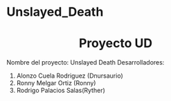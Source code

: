 # Unslayed_Death
<h1 align="center">
Proyecto UD
</h1>
<p>
<l>Nombre del proyecto: Unslayed Death</l>
Desarrolladores:
<ol>
<li>Alonzo Cuela Rodriguez (Dnursaurio)</li>
<li>Ronny Melgar Ortiz (Ronny)</li>
<li>Rodrigo Palacios Salas(Ryther)</li>
</ol>
</p>

